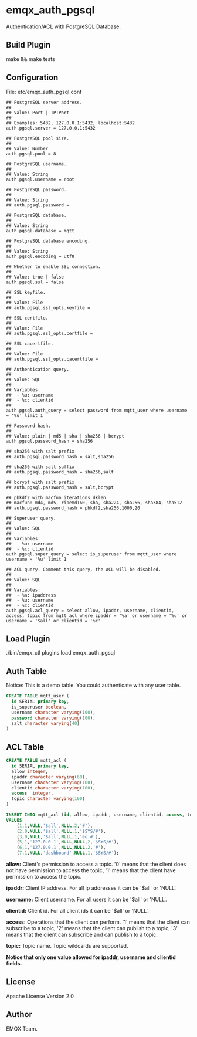 emqx_auth_pgsql
===============

Authentication/ACL with PostgreSQL Database.

Build Plugin
------------

make && make tests

Configuration
-------------

File: etc/emqx_auth_pgsql.conf

```
## PostgreSQL server address.
##
## Value: Port | IP:Port
##
## Examples: 5432, 127.0.0.1:5432, localhost:5432
auth.pgsql.server = 127.0.0.1:5432

## PostgreSQL pool size.
##
## Value: Number
auth.pgsql.pool = 8

## PostgreSQL username.
##
## Value: String
auth.pgsql.username = root

## PostgreSQL password.
##
## Value: String
## auth.pgsql.password =

## PostgreSQL database.
##
## Value: String
auth.pgsql.database = mqtt

## PostgreSQL database encoding.
##
## Value: String
auth.pgsql.encoding = utf8

## Whether to enable SSL connection.
##
## Value: true | false
auth.pgsql.ssl = false

## SSL keyfile.
##
## Value: File
## auth.pgsql.ssl_opts.keyfile =

## SSL certfile.
##
## Value: File
## auth.pgsql.ssl_opts.certfile =

## SSL cacertfile.
##
## Value: File
## auth.pgsql.ssl_opts.cacertfile =

## Authentication query.
##
## Value: SQL
##
## Variables:
##  - %u: username
##  - %c: clientid
##
auth.pgsql.auth_query = select password from mqtt_user where username = '%u' limit 1

## Password hash.
##
## Value: plain | md5 | sha | sha256 | bcrypt
auth.pgsql.password_hash = sha256

## sha256 with salt prefix
## auth.pgsql.password_hash = salt,sha256

## sha256 with salt suffix
## auth.pgsql.password_hash = sha256,salt

## bcrypt with salt prefix
## auth.pgsql.password_hash = salt,bcrypt

## pbkdf2 with macfun iterations dklen
## macfun: md4, md5, ripemd160, sha, sha224, sha256, sha384, sha512
## auth.pgsql.password_hash = pbkdf2,sha256,1000,20

## Superuser query.
##
## Value: SQL
##
## Variables:
##  - %u: username
##  - %c: clientid
auth.pgsql.super_query = select is_superuser from mqtt_user where username = '%u' limit 1

## ACL query. Comment this query, the ACL will be disabled.
##
## Value: SQL
##
## Variables:
##  - %a: ipaddress
##  - %u: username
##  - %c: clientid
auth.pgsql.acl_query = select allow, ipaddr, username, clientid, access, topic from mqtt_acl where ipaddr = '%a' or username = '%u' or username = '$all' or clientid = '%c'
```

Load Plugin
-----------

./bin/emqx_ctl plugins load emqx_auth_pgsql

Auth Table
----------

Notice: This is a demo table. You could authenticate with any user table.

```sql
CREATE TABLE mqtt_user (
  id SERIAL primary key,
  is_superuser boolean,
  username character varying(100),
  password character varying(100),
  salt character varying(40)
)
```

ACL Table
---------

```sql
CREATE TABLE mqtt_acl (
  id SERIAL primary key,
  allow integer,
  ipaddr character varying(60),
  username character varying(100),
  clientid character varying(100),
  access  integer,
  topic character varying(100)
)

INSERT INTO mqtt_acl (id, allow, ipaddr, username, clientid, access, topic)
VALUES
	(1,1,NULL,'$all',NULL,2,'#'),
	(2,0,NULL,'$all',NULL,1,'$SYS/#'),
	(3,0,NULL,'$all',NULL,1,'eq #'),
	(5,1,'127.0.0.1',NULL,NULL,2,'$SYS/#'),
	(6,1,'127.0.0.1',NULL,NULL,2,'#'),
	(7,1,NULL,'dashboard',NULL,1,'$SYS/#');
```
**allow:** Client's permission to access a topic. '0' means that the client does not have permission to access the topic, '1' means that the client have permission to access the topic.

**ipaddr:** Client IP address. For all ip addresses it can be '$all' or 'NULL'. 

**username:** Client username. For all users it can be '$all' or 'NULL'. 

**clientid:** Client id. For all client ids it can be '$all' or 'NULL'. 
	
**access:** Operations that the client can perform. '1' means that the client can subscribe to a topic, '2' means that the client can publish to a topic, '3' means that the client can subscribe and can publish to a topic.

**topic:** Topic name. Topic wildcards are supported. 

**Notice that only one value allowed for ipaddr, username and clientid fields.**

License
-------

Apache License Version 2.0

Author
------

EMQX Team.

